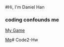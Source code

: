 #Hi, I'm Daniel Han
### coding confounds me
[My Game](https://xen98.itch.io/re-adventure)

[Me](https://66.media.tumblr.com/11578a122bcf19d0ce8e0878b5e67505/tumblr_pl29165tKB1t1iji2_540.png)# Code2-Hw
